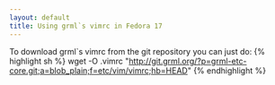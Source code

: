 ```yaml
---
layout: default
title: Using grml`s vimrc in Fedora 17
---
```


To download grml`s vimrc from the git repository you can just do:
{% highlight sh %}
wget -O .vimrc "http://git.grml.org/?p=grml-etc-core.git;a=blob_plain;f=etc/vim/vimrc;hb=HEAD"
{% endhighlight %}
